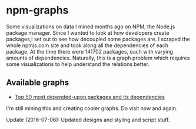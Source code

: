 # npm-graphs
Some visualizations on data I mined months ago on NPM, the Node.js package manager.
Since I wanted to look at how developers create packages,I set out to see how
decoupled some packages are. I scraped the whole npmjs.com site and took along all
the dependencies of each package. At the time there were 141702 packages, each with
varying amounts of dependencies. Naturally, this is a graph problem which requires
some visualizations to help understand the relations better.

## Available graphs
- [Top 50 most depended-upon packages and its dependencies](http://syaffers.github.io/npm-graphs/)

I'm still mining this and creating cooler graphs. Do visit now and again.

Update (2016-07-06): Updated designs and styling and script stuff.
